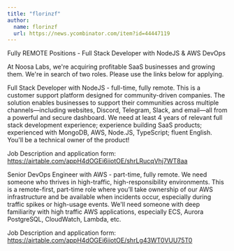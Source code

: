 ```yaml
---
title: "florinzf"
author:
  name: florinzf
  url: https://news.ycombinator.com/item?id=44447119
---
```


<JobNavigation />

Fully REMOTE Positions - Full Stack Developer with NodeJS &amp; AWS DevOps

At Noosa Labs, we&#x27;re acquiring profitable SaaS businesses and growing them. We&#x27;re in search of two roles. Please use the links below for applying.

Full Stack Developer with NodeJS - full-time, fully remote. This is a customer support platform designed for community-driven companies. The solution enables businesses to support their communities across multiple channels—including websites, Discord, Telegram, Slack, and email—all from a powerful and secure dashboard. We need at least 4 years of relevant full stack development experience; experience building SaaS products; experienced with MongoDB, AWS, Node.JS, TypeScript; fluent English. You&#x27;ll be a technical owner of the product!

Job Description and application form: <a href="https:&#x2F;&#x2F;airtable.com&#x2F;appH4dOGEi6iiotOE&#x2F;shrLRucqVhj7WT8aa" rel="nofollow">https:&#x2F;&#x2F;airtable.com&#x2F;appH4dOGEi6iiotOE&#x2F;shrLRucqVhj7WT8aa</a>

Senior DevOps Engineer with AWS - part-time, fully remote. We need someone who thrives in high-traffic, high-responsibility environments. This is a remote-first, part-time role where you’ll take ownership of our AWS infrastructure and be available when incidents occur, especially during traffic spikes or high-usage events. We&#x27;ll need someone with deep familiarity with high traffic AWS applications, especially ECS, Aurora PostgreSQL, CloudWatch, Lambda, etc.

Job Description and application form: <a href="https:&#x2F;&#x2F;airtable.com&#x2F;appH4dOGEi6iiotOE&#x2F;shrLg43WT0VUU75T0" rel="nofollow">https:&#x2F;&#x2F;airtable.com&#x2F;appH4dOGEi6iiotOE&#x2F;shrLg43WT0VUU75T0</a>
<JobApplication />
